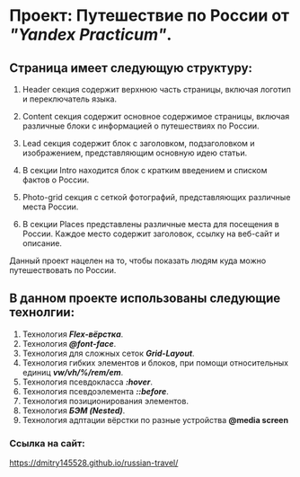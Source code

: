 # Проект: Путешествие по России от _"Yandex Practicum"_.

## Страница имеет следующую структуру:

1. Header секция содержит верхнюю часть страницы, включая логотип и переключатель языка.

2. Content секция содержит основное содержимое страницы, включая различные блоки с информацией о путешествиях по России.

3. Lead секция содержит блок с заголовком, подзаголовком и изображением, представляющим основную идею статьи.

4. В секции Intro находится блок с кратким введением и списком фактов о России.

5. Photo-grid секция с сеткой фотографий, представляющих различные места России.

6. В секции Places представлены различные места для посещения в России. Каждое место содержит заголовок, ссылку на веб-сайт и описание.

Данный проект нацелен на то, чтобы показать людям куда можно путешествовать по России.

## В данном проекте использованы следующие технолгии:

1. Технология ___Flex-вёрстка___.
2. Технология ___@font-face___.
3. Технология для сложных сеток ___Grid-Layout___.
4. Технология гибких элементов и блоков, при помощи относительных единиц ___vw/vh/%/rem/em___.
5. Технология псевдокласса ___:hover___.
6. Технология псевдоэлемента ___::before___.
6. Технология позиционирования элементов.
7. Технология ___БЭМ (Nested)___.
8. Технология адптации вёрстки по разные устройства __@media screen__

### Ссылка на сайт:

https://dmitry145528.github.io/russian-travel/
